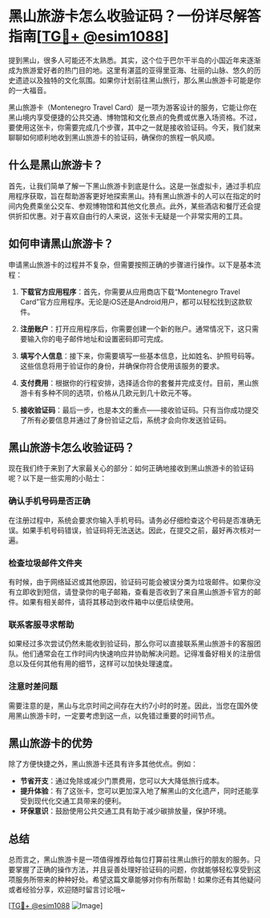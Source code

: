 # 黑山旅游卡怎么收验证码？一份详尽解答指南[[TG💪+ @esim1088](https://t.me/s/esim1088)]

提到黑山，很多人可能还不太熟悉。其实，这个位于巴尔干半岛的小国近年来逐渐成为旅游爱好者的热门目的地。这里有湛蓝的亚得里亚海、壮丽的山脉、悠久的历史遗迹以及独特的文化氛围。如果你计划前往黑山旅行，那么黑山旅游卡可能是你的一大福音。

黑山旅游卡（Montenegro Travel Card）是一项为游客设计的服务，它能让你在黑山境内享受便捷的公共交通、博物馆和文化景点的免费或优惠入场资格。不过，要使用这张卡，你需要完成几个步骤，其中之一就是接收验证码。今天，我们就来聊聊如何顺利地收到黑山旅游卡的验证码，确保你的旅程一帆风顺。

## 什么是黑山旅游卡？

首先，让我们简单了解一下黑山旅游卡到底是什么。这是一张虚拟卡，通过手机应用程序获取，旨在帮助游客更好地探索黑山。持有黑山旅游卡的人可以在指定的时间内免费乘坐公交车、参观博物馆和其他文化景点。此外，某些酒店和餐厅还会提供折扣优惠。对于喜欢自由行的人来说，这张卡无疑是一个非常实用的工具。

## 如何申请黑山旅游卡？

申请黑山旅游卡的过程并不复杂，但需要按照正确的步骤进行操作。以下是基本流程：

1. **下载官方应用程序**：首先，你需要从应用商店下载“Montenegro Travel Card”官方应用程序。无论是iOS还是Android用户，都可以轻松找到这款软件。

2. **注册账户**：打开应用程序后，你需要创建一个新的账户。通常情况下，这只需要输入你的电子邮件地址和设置密码即可完成。

3. **填写个人信息**：接下来，你需要填写一些基本信息，比如姓名、护照号码等。这些信息将用于验证你的身份，并确保你符合使用该服务的要求。

4. **支付费用**：根据你的行程安排，选择适合你的套餐并完成支付。目前，黑山旅游卡有多种不同的选项，价格从几欧元到几十欧元不等。

5. **接收验证码**：最后一步，也是本文的重点——接收验证码。只有当你成功提交了所有必要信息并通过了身份验证之后，系统才会向你发送验证码。

## 黑山旅游卡怎么收验证码？

现在我们终于来到了大家最关心的部分：如何正确地接收到黑山旅游卡的验证码呢？以下是一些实用的小贴士：

### 确认手机号码是否正确

在注册过程中，系统会要求你输入手机号码。请务必仔细检查这个号码是否准确无误。如果手机号码错误，验证码将无法送达。因此，在提交之前，最好再次核对一遍。

### 检查垃圾邮件文件夹

有时候，由于网络延迟或其他原因，验证码可能会被误分类为垃圾邮件。如果你没有立即收到短信，请登录你的电子邮箱，查看是否收到了来自黑山旅游卡官方的邮件。如果有相关邮件，请将其移动到收件箱中以便后续使用。

### 联系客服寻求帮助

如果经过多次尝试仍然未能收到验证码，那么你可以直接联系黑山旅游卡的客服团队。他们通常会在工作时间内快速响应并协助解决问题。记得准备好相关的注册信息以及任何其他有用的细节，这样可以加快处理速度。

### 注意时差问题

需要注意的是，黑山与北京时间之间存在大约7小时的时差。因此，当您在国外使用黑山旅游卡时，一定要考虑到这一点，以免错过重要的时间节点。

## 黑山旅游卡的优势

除了方便快捷之外，黑山旅游卡还具有许多其他优点。例如：

- **节省开支**：通过免除或减少门票费用，您可以大大降低旅行成本。
- **提升体验**：有了这张卡，您可以更加深入地了解黑山的文化遗产，同时还能享受到现代化交通工具带来的便利。
- **环保意识**：鼓励使用公共交通工具有助于减少碳排放量，保护环境。

## 总结

总而言之，黑山旅游卡是一项值得推荐给每位打算前往黑山旅行的朋友的服务。只要掌握了正确的操作方法，并且妥善处理好验证码的问题，你就能够轻松享受到这项服务所带来的种种好处。希望这篇文章能够对你有所帮助！如果你还有其他疑问或者经验分享，欢迎随时留言讨论哦~

[[TG💪+ @esim1088](https://t.me/s/esim1088) ![Image](https://i.postimg.cc/4NQfJmqS/Snipaste-2025-05-13-00-14-12.png)]